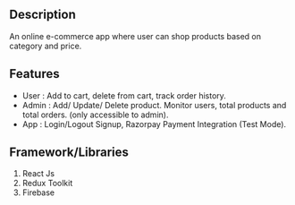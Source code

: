 <h2>Description</h2>
<p>An online e-commerce app where user can shop products based on category and price.</p>

<h2>Features</h2>
<ul>
  <li> User : Add to cart, delete from cart, track order history.</li>
  <li> Admin : Add/ Update/ Delete product. Monitor users, total products and total orders. (only accessible to admin).</li>
  <li> App : Login/Logout Signup, Razorpay Payment Integration (Test Mode).</li>
</ul>
</ul>

<h2>Framework/Libraries</h2>
<ol>
  <li>React Js</li>
  <li>Redux Toolkit</li>
  <li>Firebase</li>
</ol>

